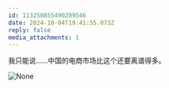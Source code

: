 ```yaml
---
id: 113250855490209546
date: 2024-10-04T19:41:55.073Z
reply: false
media_attachments: 1
---
```


我只能说……中国的电商市场比这个还要离谱得多。

![None](https://files.e5n.cc/media_attachments/files/113/250/854/024/814/407/original/28947fa4c67b9896.png)
